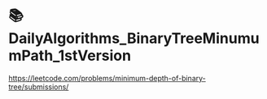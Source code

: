 # 📚 DailyAlgorithms_BinaryTreeMinumumPath_1stVersion



https://leetcode.com/problems/minimum-depth-of-binary-tree/submissions/
